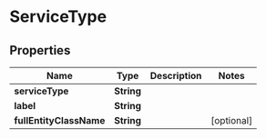 
# ServiceType

## Properties
Name | Type | Description | Notes
------------ | ------------- | ------------- | -------------
**serviceType** | **String** |  | 
**label** | **String** |  | 
**fullEntityClassName** | **String** |  |  [optional]



